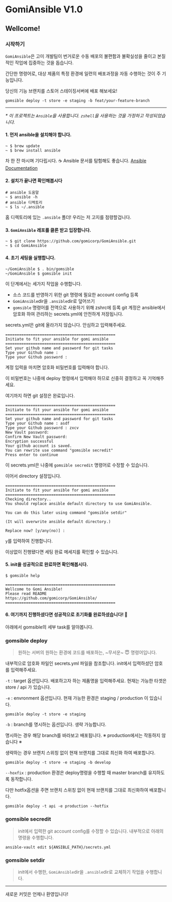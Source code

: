 # GomiAnsible V1.0

## Wellcome!

### 시작하기


`GomiAnsible`은 고미 개발팀이 번거로운 수동 배포의 불편함과 불확실성을 줄이고 본질적인 작업에 집중하는 것을 돕습니다.

간단한 명령어로, 대상 제품의 특정 환경에 일련의 배포과정을 자동 수행하는 것이 주 기능입니다.

당신의 기능 브랜치를 스토어 스테이징서버에 배포 해보세요! 

`gomsible deploy -t store -e staging -b feat/your-feature-branch`

---
_* 이 프로젝트는 `Ansible`을 사용합니다._
_`zshell`을 사용하는 것을 가정하고 작성되었습니다._

#### 1. 먼저 ansible을 설치해야 합니다.
```
~ $ brew update
~ $ brew install ansible
```
차 한 잔 마시며 기다립시다. ☕️ Ansible 문서를 탐험해도 좋습니다. [Ansible Documentation](https://docs.ansible.com/)

#### 2. 설치가 끝나면 확인해봅시다
```
# ansible 도움말
~ $ ansible -h
# ansible 디렉토리
~ $ ls ~/.ansible
```
홈 디렉토리에 있는 `.ansible` 폴더! 우리는 저 고지를 점령할겁니다.

#### 3. `GomiAnsible` 레포를 클론 받고 입장합니다.
```
~ $ git clone https://github.com/gomicorp/GomiAnsible.git
~ $ cd GomiAnsible
```

#### 4. 초기 세팅을 실행합니다. 
```
~/GomiAnsible $ . bin/gomsible
~/GomiAnsible $ gomsible init
```
이 단계에서는 세가지 작업을 수행합니다.
  - 소스 코드를 반영하기 위한 git 명령에 필요한 account config 등록
  - `GomiAnsible`dir을 `.ansible`dir로 덮어쓰기
  - `gomsible` 명령어를 전역으로 사용하기 위해 zshrc에 등록
git 계정은 ansible에서 암호화 하여 관리하는 secrets.yml에 안전하게 저장됩니다.

secrets.yml은 git에 올라가지 않습니다. 안심하고 입력해주세요.
```
================================================
Initiate to fit your ansible for gomi ansible
================================================
Set your github name and password for git tasks
Type your Github name : 
Type your Github password : 
```
계정 입력을 마치면 암호화 비밀번호를 입력해야 합니다. 

이 비밀번호는 나중에 deploy 명령에서 입력해야 하므로 신중히 결정하고 꼭 기억해주세요. 

여기까지 하면 git 설정은 완료입니다.
```
================================================
Initiate to fit your ansible for gomi ansible
================================================
Set your github name and password for git tasks
Type your Github name : asdf
Type your Github password : zxcv
New Vault password: 
Confirm New Vault password: 
Encryption successful
Your github account is saved.
You can rewrite use command "gomsible secredit"
Press enter to continue
```
이 secrets.yml은 나중에 `gomsible secredit` 명령어로 수정할 수 있습니다.

이어서 directory 설정입니다.
```
================================================
Initiate to fit your ansible for gomi ansible
================================================
Checking directory..
You should replace ansible default directory to use GomiAnsible.

You can do this later using command "gomsible setdir"

(It will overwrite ansible default directory.)

Replace now? [y/any(no)] :
```
`y`를 입력하여 진행합니다.

이상없이 진행됐다면 세팅 완료 메세지를 확인할 수 있습니다.

#### 5. init을 성공적으로 완료하면 확인해봅시다.
```
$ gomsible help

================================================
Wellcome to Gomi Ansible!
Please read README
https://github.com/gomicorp/GomiAnsible/
================================================
```

#### 6. 여기까지 진행하셨다면 성공적으로 초기화를 완료하셨습니다! 🎉
아래에서 gomsible의 세부 task를 알아봅니다.

### gomsible deploy
> 원하는 서버의 원하는 환경에 코드를 배포하는, ~무서운~ 😇 명령어입니다.

내부적으로 암호화 파일인 secrets.yml 파일을 참조합니다. init에서 입력하셨던 암호를 입력해주세요.

`-t` : target 옵션입니다. 배포하고자 하는 제품명을 입력해주세요. 현재는 가능한 타겟은 store / api 가 있습니다.

`-e` : envronment 옵션입니다. 현재 가능한 환경은 staging / production 이 있습니다.

`gomsible deploy -t store -e staging`


`-b` : branch를 명시하는 옵션입니다. 생략 가능합니다. 

명시하는 경우 해당 branch를 바라보고 배포됩니다. ※ production에서는 작동하지 않습니다 ※

생략하는 경우 브랜치 스위칭 없이 현재 브랜치를 그대로 최신화 하여 배포합니다.

`gomsible deploy -t store -e staging -b develop` 


`--hoxfix` : production 환경은 deploy명령을 수행할 때 master branch를 유지하도록 동작합니다. 

다만 hotfix옵션을 주면 브랜치 스위칭 없이 현재 브랜치를 그대로 최신화하여 배포합니다.

`gomsible deploy -t api -e production --hotfix`

### gomsible secredit
> init에서 입력한 git account config를 수정할 수 있습니다.
내부적으로 아래의 명령을 수행합니다.

`ansible-vault edit ${ANSIBLE_PATH}/secrets.yml`

### gomsible setdir
> init에서 수행한, `GomiAnsible`dir을 `.ansible`dir로 교체하기 작업을 수행합니다.

---
새로운 커밋은 언제나 환영입니다!

